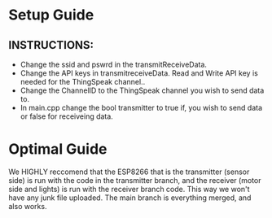 # Setup Guide


## INSTRUCTIONS:

* Change the ssid and pswrd in the transmitReceiveData.
* Change the API keys in transmitreceiveData. Read and Write API key is needed for the ThingSpeak channel.. 
* Change the ChannelID to the ThingSpeak  channel you wish to send data to.
* In main.cpp change the bool transmitter to true if, you wish to send data or false for receiveing data.

# Optimal Guide
We HIGHLY reccomend that the ESP8266 that is the transmitter (sensor side) is run with the code in the transmitter branch, and the receiver (motor side and lights) is run with the receiver branch code. This way we won't have any junk file uploaded.
The main branch is everything merged, and also works.


